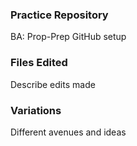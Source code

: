 ### Practice Repository
BA: Prop-Prep GitHub setup

### Files Edited
Describe edits made

### Variations
Different avenues and ideas
